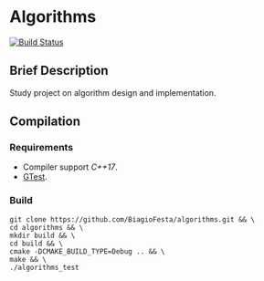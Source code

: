 # Algorithms

[![Build Status](https://travis-ci.org/BiagioFesta/algorithms.svg?branch=master)](https://travis-ci.org/BiagioFesta/algorithms)

## Brief Description
Study project on algorithm design and implementation.

## Compilation
### Requirements
* Compiler support *C++17*.
* [GTest](https://github.com/google/googletest).

### Build
~~~
git clone https://github.com/BiagioFesta/algorithms.git && \
cd algorithms && \
mkdir build && \
cd build && \
cmake -DCMAKE_BUILD_TYPE=Debug .. && \
make && \
./algorithms_test
~~~
